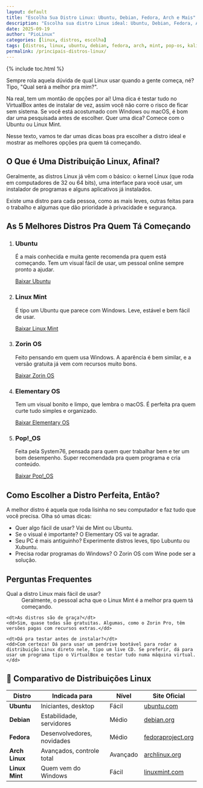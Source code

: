 ```yaml
---
layout: default
title: "Escolha Sua Distro Linux: Ubuntu, Debian, Fedora, Arch e Mais"
description: "Escolha sua distro Linux ideal: Ubuntu, Debian, Fedora, Arch, Mint, Pop!_OS. Qual combina com SEU hardware e estilo de uso?"
date: 2025-09-19
author: "PioLinux"
categories: [linux, distros, escolha]
tags: [distros, linux, ubuntu, debian, fedora, arch, mint, pop-os, kali]
permalink: /principais-distros-linux/
---
```





{% include toc.html %}




<section class="post-content">
    <p>
     Sempre rola aquela dúvida de qual Linux usar quando a gente começa, né? Tipo, "Qual será a melhor pra mim?".
    </p>
    <p>
     Na real, tem um montão de opções por aí! Uma dica é testar tudo no VirtualBox antes de instalar de vez, assim você não corre o risco de ficar sem sistema. Se você está acostumado com Windows ou macOS, é bom dar uma pesquisada antes de escolher. Quer uma dica? Comece com o Ubuntu ou Linux Mint.
    </p>
    <p>
     Nesse texto, vamos te dar umas dicas boas pra escolher a distro ideal e mostrar as melhores opções pra quem tá começando.
    </p>
    <h2>
     O Que é Uma Distribuição Linux, Afinal?
    </h2>
    <p>
     Geralmente, as distros Linux já vêm com o básico: o kernel Linux (que roda em computadores de 32 ou 64 bits), uma interface para você usar, um instalador de programas e alguns aplicativos já instalados.
    </p>
    <p>
     Existe uma distro para cada pessoa, como as mais leves, outras feitas para o trabalho e algumas que dão prioridade à privacidade e segurança.
    </p>
    <h2>
     As 5 Melhores Distros Pra Quem Tá Começando
    </h2>
    <ol>
     <li>
      <h3>
       Ubuntu
      </h3>
      <p>
       É a mais conhecida e muita gente recomenda pra quem está começando. Tem um visual fácil de usar, um pessoal online sempre pronto a ajudar.
      </p>
      <a class="download-button" href="https://ubuntu.com/download" target="_blank">
       Baixar Ubuntu
      </a>
     </li>
     <li>
      <h3>
       Linux Mint
      </h3>
      <p>
       É tipo um Ubuntu que parece com Windows. Leve, estável e bem fácil de usar.
      </p>
      <a class="download-button" href="https://linuxmint.com/download.php" target="_blank">
       Baixar Linux Mint
      </a>
     </li>
     <li>
      <h3>
       Zorin OS
      </h3>
      <p>
       Feito pensando em quem usa Windows. A aparência é bem similar, e a versão gratuita já vem com recursos muito bons.
      </p>
      <a class="download-button" href="https://zorin.com/os/download/" target="_blank">
       Baixar Zorin OS
      </a>
     </li>
     <li>
      <h3>
       Elementary OS
      </h3>
      <p>
       Tem um visual bonito e limpo, que lembra o macOS. É perfeita pra quem curte tudo simples e organizado.
      </p>
      <a class="download-button" href="https://elementary.io/pt_BR/download" target="_blank">
       Baixar Elementary OS
      </a>
     </li>
     <li>
      <h3>
       Pop!_OS
      </h3>
      <p>
       Feita pela System76, pensada para quem quer trabalhar bem e ter um bom desempenho. Super recomendada pra quem programa e cria conteúdo.
      </p>
      <a class="download-button" href="https://pop.system76.com/" target="_blank">
       Baixar Pop!_OS
      </a>
     </li>
    </ol>
    <h2>
     Como Escolher a Distro Perfeita, Então?
    </h2>
    <p>
     A melhor distro é aquela que roda lisinha no seu computador e faz tudo que você precisa. Olha só umas dicas:
    </p>
    <ul>
     <li>
      Quer algo fácil de usar? Vai de Mint ou Ubuntu.
     </li>
     <li>
      Se o visual é importante? O Elementary OS vai te agradar.
     </li>
     <li>
      Seu PC é mais antiguinho? Experimente distros leves, tipo Lubuntu ou Xubuntu.
     </li>
     <li>
      Precisa rodar programas do Windows? O Zorin OS com Wine pode ser a solução.
     </li>
    </ul>
    <h2>Perguntas Frequentes</h2>
  <dl>
    <dt>Qual a distro Linux mais fácil de usar?</dt>
    <dd>Geralmente, o pessoal acha que o Linux Mint é a melhor pra quem tá começando.</dd>

    <dt>As distros são de graça?</dt>
    <dd>Sim, quase todas são gratuitas. Algumas, como o Zorin Pro, têm versões pagas com recursos extras.</dd>

    <dt>Dá pra testar antes de instalar?</dt>
    <dd>Com certeza! Dá para usar um pendrive bootável para rodar a distribuição Linux direto nele, tipo um live CD. Se preferir, dá para usar um programa tipo o VirtualBox e testar tudo numa máquina virtual.</dd>
  </dl>
  

 
<h2>🐧 Comparativo de Distribuições Linux</h2>
<table>
  <thead>
    <tr>
      <th>Distro</th>
      <th>Indicada para</th>
      <th>Nível</th>
      <th>Site Oficial</th>
    </tr>
  </thead>
  <tbody>
    <tr>
      <td><strong>Ubuntu</strong></td>
      <td>Iniciantes, desktop</td>
      <td>Fácil</td>
      <td><a href="https://ubuntu.com">ubuntu.com</a></td>
    </tr>
    <tr>
      <td><strong>Debian</strong></td>
      <td>Estabilidade, servidores</td>
      <td>Médio</td>
      <td><a href="https://debian.org">debian.org</a></td>
    </tr>
    <tr>
      <td><strong>Fedora</strong></td>
      <td>Desenvolvedores, novidades</td>
      <td>Médio</td>
      <td><a href="https://fedoraproject.org">fedoraproject.org</a></td>
    </tr>
    <tr>
      <td><strong>Arch Linux</strong></td>
      <td>Avançados, controle total</td>
      <td>Avançado</td>
      <td><a href="https://archlinux.org">archlinux.org</a></td>
    </tr>
    <tr>
      <td><strong>Linux Mint</strong></td>
      <td>Quem vem do Windows</td>
      <td>Fácil</td>
      <td><a href="https://linuxmint.com">linuxmint.com</a></td>
    </tr>
  </tbody>
</table>
 </section>
